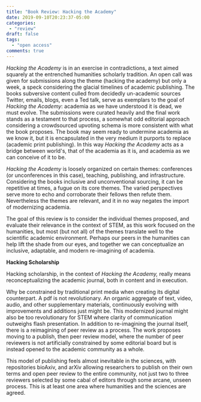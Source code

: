 ```yaml
---
title: "Book Review: Hacking the Academy"
date: 2019-09-10T20:23:37-05:00
categories: 
 - "review"
draft: false 
tags:
  - "open access"
comments: true
---
```

*Hacking the Academy* is in an exercise in contradictions, a text aimed squarely at the entrenched humanities scholarly tradition. An open call was given for submissions along the theme (hacking the academy) but only a week, a speck considering the glacial timelines of academic publishing.  The books subversive content culled from decidedly un-academic sources Twitter, emails, blogs, even a Ted talk, serve as exemplars to the goal of *Hacking the Academy*: academia as we have understood it is dead, we must evolve. The submissions were curated heavily and the final work stands as a testament to that process, a somewhat odd editorial approach considering a crowdsourced upvoting schema is more consistent with what the book proposes. The book may seem ready to undermine academia as we know it, but it is encapsulated in the very medium it purports to replace (academic print publishing). In this way *Hacking the Academy* acts as a bridge between world's, that of the academia as it is, and academia as we can conceive of it to be.

*Hacking the Academy* is loosely organized on certain themes: conferences (or unconferences in this case), teaching, publishing, and infrastructure. Considering the books inclusive and unconventional sourcing, it can be repetitive at times, a fugue on its core themes. The varied perspectives serve more to echo and corroborate their fellows then refute them. Nevertheless the themes are relevant, and it in no way negates the import of modernizing academia.


The goal of this review is to consider the individual themes proposed, and evaluate their relevance in the context of STEM, as this work focused on the humanities, but most (but not all) of the themes translate well to the scientific academic environment. Perhaps our peers in the humanities can help lift the shade from our eyes, and together we can conceptualize an inclusive, adaptable, and modern re-imagining of academia. 


**Hacking Scholarship** 

Hacking scholarship, in the context of *Hacking the Academy,* really means reconceptualizing the academic journal, both in content and in execution.

Why be constrained by traditional print media when creating its digital counterpart. A pdf is not revolutionary. An organic aggregate of text, video, audio, and other supplementary materials, continuously evolving with improvements and additions just might be. This modernized journal might also be too revolutionary for STEM where clarity of communication outweighs flash presentation. In addition to re-imagining the journal itself, there is a reimagining of peer review as a process. The work proposes moving to a publish, then peer review model, where the number of peer reviewers is not artificially constrained by some editorial board but is instead opened to the academic community as a whole.

This model of publishing feels almost inevitable in the sciences, with repositories bioAxiv, and arXiv allowing researchers to publish on their own terms and open peer review to the entire community, not just two to three reviewers selected by some cabal of editors through some arcane, unseen process. This is at least one area where humanities and the sciences are agreed.
